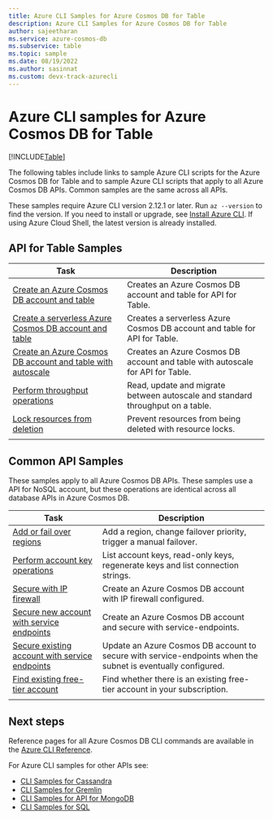 ```yaml
---
title: Azure CLI Samples for Azure Cosmos DB for Table
description: Azure CLI Samples for Azure Cosmos DB for Table
author: sajeetharan
ms.service: azure-cosmos-db
ms.subservice: table
ms.topic: sample
ms.date: 08/19/2022
ms.author: sasinnat
ms.custom: devx-track-azurecli
---
```


# Azure CLI samples for Azure Cosmos DB for Table

[!INCLUDE[Table](../includes/appliesto-table.md)]

The following tables include links to sample Azure CLI scripts for the Azure Cosmos DB for Table and to sample Azure CLI scripts that apply to all Azure Cosmos DB APIs. Common samples are the same across all APIs.

These samples require Azure CLI version 2.12.1 or later. Run `az --version` to find the version. If you need to install or upgrade, see [Install Azure CLI](/cli/azure/install-azure-cli). If using Azure Cloud Shell, the latest version is already installed.

## API for Table Samples

|Task | Description |
|---|---|
| [Create an Azure Cosmos DB account and table](../scripts/cli/table/create.md)| Creates an Azure Cosmos DB account and table for API for Table. |
| [Create a serverless Azure Cosmos DB account and table](../scripts/cli/table/serverless.md)| Creates a serverless Azure Cosmos DB account and table for API for Table. |
| [Create an Azure Cosmos DB account and table with autoscale](../scripts/cli/table/autoscale.md)| Creates an Azure Cosmos DB account and table with autoscale for API for Table. |
| [Perform throughput operations](../scripts/cli/table/throughput.md) | Read, update and migrate between autoscale and standard throughput on a table.|
| [Lock resources from deletion](../scripts/cli/table/lock.md)| Prevent resources from being deleted with resource locks.|
|||

## Common API Samples

These samples apply to all Azure Cosmos DB APIs. These samples use a API for NoSQL account, but these operations are identical across all database APIs in Azure Cosmos DB.

|Task | Description |
|---|---|
| [Add or fail over regions](../scripts/cli/common/regions.md) | Add a region, change failover priority, trigger a manual failover.|
| [Perform account key operations](../scripts/cli/common/keys.md) | List account keys, read-only keys, regenerate keys and list connection strings.|
| [Secure with IP firewall](../scripts/cli/common/ipfirewall.md)| Create an Azure Cosmos DB account with IP firewall configured.|
| [Secure new account with service endpoints](../scripts/cli/common/service-endpoints.md)| Create an Azure Cosmos DB account and secure with service-endpoints.|
| [Secure existing account with service endpoints](../scripts/cli/common/service-endpoints-ignore-missing-vnet.md)| Update an Azure Cosmos DB account to secure with service-endpoints when the subnet is eventually configured.|
| [Find existing free-tier account](../scripts/cli/common/free-tier.md)| Find whether there is an existing free-tier account in your subscription.|
|||

## Next steps

Reference pages for all Azure Cosmos DB CLI commands are available in the [Azure CLI Reference](/cli/azure/cosmosdb).

For Azure CLI samples for other APIs see:

- [CLI Samples for Cassandra](../cassandra/cli-samples.md)
- [CLI Samples for Gremlin](../graph/cli-samples.md)
- [CLI Samples for API for MongoDB](../mongodb/cli-samples.md)
- [CLI Samples for SQL](../sql/cli-samples.md)
